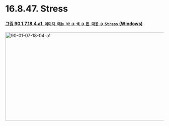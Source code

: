 # 16.8.47. Stress

<a id="90-01-07-18-04-a1"></a>

#### [그림 90.1.7.18.4.a1. `이미지 메뉴 바` → `색` → `톤 대응` → `Stress` (Windows)](./90-01-07-18-04-stress.md#90-01-07-18-04-a1)
<img width="507" height="282" alt="90-01-07-18-04-a1" src="https://github.com/user-attachments/assets/710324a3-7e1b-46a6-88d9-b3605cfa90a5" />